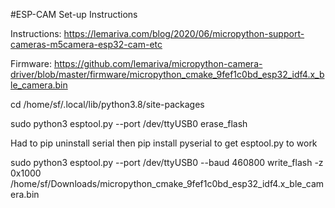 #ESP-CAM Set-up Instructions

Instructions: https://lemariva.com/blog/2020/06/micropython-support-cameras-m5camera-esp32-cam-etc

Firmware: https://github.com/lemariva/micropython-camera-driver/blob/master/firmware/micropython_cmake_9fef1c0bd_esp32_idf4.x_ble_camera.bin

cd /home/sf/.local/lib/python3.8/site-packages

sudo python3 esptool.py --port /dev/ttyUSB0 erase_flash

Had to pip uninstall serial then pip install pyserial to get esptool.py to work

sudo python3 esptool.py --port /dev/ttyUSB0 --baud 460800 write_flash -z 0x1000 /home/sf/Downloads/micropython_cmake_9fef1c0bd_esp32_idf4.x_ble_camera.bin
